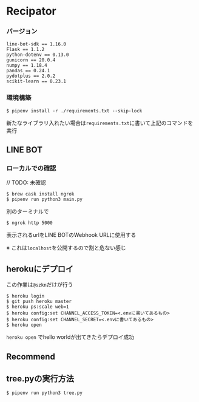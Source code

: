 # Recipator
### バージョン
```
line-bot-sdk == 1.16.0
Flask == 1.1.2
python-dotenv == 0.13.0
gunicorn == 20.0.4
numpy == 1.18.4
pandas == 0.24.1
pydotplus == 2.0.2
scikit-learn == 0.23.1
```

### 環境構築
```
$ pipenv install -r ./requirements.txt --skip-lock
```

新たなライブラリ入れたい場合は`requirements.txt`に書いて上記のコマンドを実行


## LINE BOT
### ローカルでの確認
// TODO: 未確認
```
$ brew cask install ngrok
$ pipenv run python3 main.py
```
別のターミナルで
```
$ ngrok http 5000
```
表示されるurlをLINE BOTのWebhook URLに使用する

※ これは`localhost`を公開するので割と危ない感じ

## herokuにデプロイ
この作業は`@szkn`だけが行う
```
$ heroku login
$ git push heroku master
$ heroku ps:scale web=1
$ heroku config:set CHANNEL_ACCESS_TOKEN=<.envに書いてあるもの>
$ heroku config:set CHANNEL_SECRET=<.envに書いてあるもの>
$ heroku open
```
`heroku open` でhello worldが出てきたらデプロイ成功

## Recommend

## tree.pyの実行方法
```
$ pipenv run python3 tree.py
```
